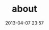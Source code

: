 ---
layout: page
title: "about"
date: 2013-04-07 23:57
comments: true
sharing: true
footer: true
---